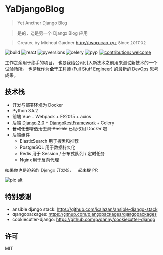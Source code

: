 # YaDjangoBlog

> Yet Another Django Blog

> 是的，这是另一个 Django Blog 应用

> Created by Micheal Gardner http://twocucao.xyz Since 2017.02

![build](https://img.shields.io/travis/twocucao/YaDjangoWeb.svg)
![react](https://img.shields.io/badge/style-flat-green.svg?react=15.6)
![pyversions](https://img.shields.io/badge/python%20-3.5%2B-blue.svg)
![celery](https://img.shields.io/badge/celery-4.0.2-4BC51D.svg)
![pypi](https://img.shields.io/pypi/v/nine.svg)
[![contributions welcome](https://img.shields.io/badge/contributions-welcome-ff69b4.svg)](https://github.com/twocucao/YaDjangoWeb/issues)

工作之余用于练手的项目， 也是我给公司引入新技术之前用来测试新技术的一个试验场所。 也是我作为**全干**工程师 (Full Stuff Engineer) 的最新的 DevOps 思考成果。

## 技术栈

 - 开发与部署环境为 Docker
 - Python 3.5.2
 - 前端 Vue + Webpack + ES2015 + axios
 - 后端 [Django 2.0](https://github.com/django/django) + [DjangoRestFramework](https://github.com/tomchristie/django-rest-framework/) + Celery
 - ~~自动化部署选用工具 Ansible~~ 已经改用 Docker 啦
 - 后端组件
   - ElasticSearch 用于搜索和推荐
   - PostgreSQL 用于数据持久化
   - Redis 用于 Session / 分布式队列 / 定时任务
   - Nginx 用于反向代理

如果你也是追新的 Django 开发者，一起来提 PR;

![pic alt](https://camo.githubusercontent.com/af66ed3ad2d9fd159b9f5fdc92ba0a1804cff642/68747470733a2f2f692e696d6775722e636f6d2f4766746846417a2e706e67)

## 特别感谢

- ansible django stack: https://github.com/jcalazan/ansible-django-stack
- djangopackages: https://github.com/djangopackages/djangopackages
- cookiecutter-django: https://github.com/pydanny/cookiecutter-django

## 许可

MIT


